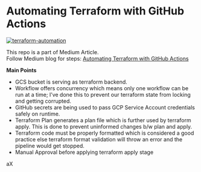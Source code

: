 # Automating Terraform with GitHub Actions

[![terraform-automation](https://github.com/r4rohan/terraform-with-cicd/actions/workflows/terraform.yml/badge.svg?branch=main)](https://github.com/r4rohan/terraform-with-cicd/actions/workflows/terraform.yml)

This repo is a part of Medium Article. <br>
Follow Medium blog for steps: [Automating Terraform with GitHub Actions](https://rohankalhans.medium.com/automating-terraform-with-github-actions-5b3aac5abea7)

**Main Points**
* GCS bucket is serving as terraform backend.
* Workflow offers concurrency which means only one workflow can be run at a time; I’ve done this to prevent our terraform state from locking and getting corrupted.
* GitHub secrets are being used to pass GCP Service Account credentials safely on runtime.
* Terraform Plan generates a plan file which is further used by terraform apply. This is done to prevent uninformed changes b/w plan and apply.
* Terraform code must be properly formatted which is considered a good practice else terraform format validation will throw an error and the pipeline would get stopped.
* Manual Approval before applying terraform apply stage



aX

